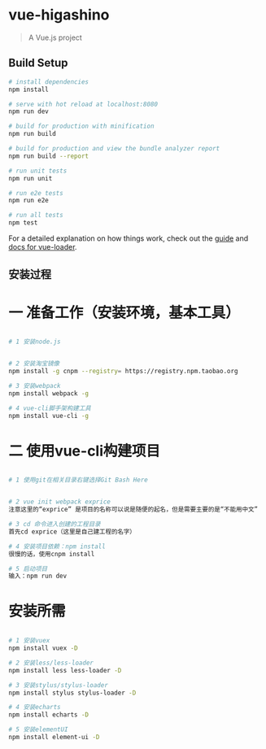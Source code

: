 # vue-higashino

> A Vue.js project

## Build Setup

``` bash
# install dependencies
npm install

# serve with hot reload at localhost:8080
npm run dev

# build for production with minification
npm run build

# build for production and view the bundle analyzer report
npm run build --report

# run unit tests
npm run unit

# run e2e tests
npm run e2e

# run all tests
npm test
```

For a detailed explanation on how things work, check out the [guide](http://vuejs-templates.github.io/webpack/) and [docs for vue-loader](http://vuejs.github.io/vue-loader).

## 安装过程

# 一 准备工作（安装环境，基本工具）

```bash

# 1 安装node.js


# 2 安装淘宝镜像
npm install -g cnpm --registry= https://registry.npm.taobao.org

# 3 安装webpack
npm install webpack -g

# 4 vue-cli脚手架构建工具
npm install vue-cli -g

```

# 二 使用vue-cli构建项目

```bash

# 1 使用git在相关目录右键选择Git Bash Here


# 2 vue init webpack exprice
注意这里的“exprice” 是项目的名称可以说是随便的起名，但是需要主要的是“不能用中文”

# 3 cd 命令进入创建的工程目录
首先cd exprice（这里是自己建工程的名字）

# 4 安装项目依赖：npm install
很慢的话，使用cnpm install

# 5 启动项目
输入：npm run dev

```

# 安装所需

```bash

# 1 安装vuex 
npm install vuex -D

# 2 安装less/less-loader 
npm install less less-loader -D

# 3 安装stylus/stylus-loader 
npm install stylus stylus-loader -D

# 4 安装echarts 
npm install echarts -D

# 5 安装elementUI 
npm install element-ui -D




```